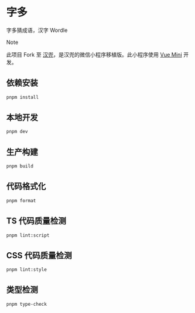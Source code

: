 # 字多

字多猜成语，汉字 Wordle

<!-- prettier-ignore -->
> [!NOTE]
> 此项目 Fork 至 [汉兜](https://github.com/antfu/handle)，是汉兜的微信小程序移植版。此小程序使用 [Vue Mini](https://github.com/vue-mini/vue-mini) 开发。

## 依赖安装

```sh
pnpm install
```

## 本地开发

```sh
pnpm dev
```

## 生产构建

```sh
pnpm build
```

## 代码格式化

```sh
pnpm format
```

## TS 代码质量检测

```sh
pnpm lint:script
```

## CSS 代码质量检测

```sh
pnpm lint:style
```

## 类型检测

```sh
pnpm type-check
```
